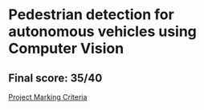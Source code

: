 # Pedestrian detection for autonomous vehicles using Computer Vision

## Final score: 35/40

[Project Marking Criteria](https://www.cse.unsw.edu.au/~cs9444/22T3/proj/COMP9444_Project_Marking_Criteria.pdf)